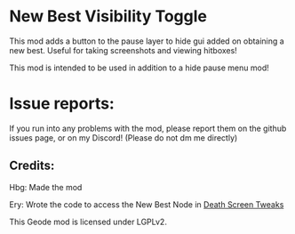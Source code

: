 # New Best Visibility Toggle

This mod adds a button to the pause layer to hide gui added on obtaining a new best. Useful for taking screenshots and viewing hitboxes!

This mod is intended to be used in addition to a hide pause menu mod!

# Issue reports:
If you run into any problems with the mod, please report them on the github issues page, or on my Discord! (Please do not dm me directly)

## Credits:
Hbg: Made the mod

Ery: Wrote the code to access the New Best Node in [Death Screen Tweaks](https://github.com/RayDeeUx/DeathScreenTweaks/blob/main/src/PlayLayer.cpp)


This Geode mod is licensed under LGPLv2.
